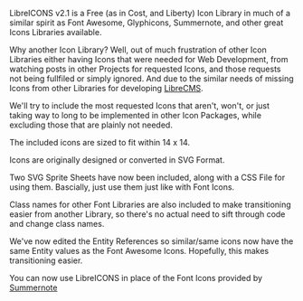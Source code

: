 LibreICONS v2.1 is a Free (as in Cost, and Liberty) Icon Library in much of a similar spirit as Font Awesome, Glyphicons, Summernote, and other great Icons Libraries available.

Why another Icon Library? Well, out of much frustration of other Icon Libraries either having Icons that were needed for Web Development, from watching posts in other Projects for requested Icons, and those requests not being fullfiled or simply ignored. And due to the similar needs of missing Icons from other Libraries for developing [LibreCMS](https://github.com/StudioJunkyard/LibreCMS).

We'll try to include the most requested Icons that aren't, won't, or just taking way to long to be implemented in other Icon Packages, while excluding those that are plainly not needed.

The included icons are sized to fit within 14 x 14.

Icons are originally designed or converted in SVG Format.

Two SVG Sprite Sheets have now been included, along with a CSS File for using them. Bascially, just use them just like with Font Icons.

Class names for other Font Libraries are also included to make transitioning easier from another Library, so there's no actual need to sift through code and change class names.

We've now edited the Entity References so similar/same icons now have the same Entity values as the Font Awesome Icons. Hopefully, this makes transitioning easier.

You can now use LibreICONS in place of the Font Icons provided by [Summernote](https://github.com/summernote/summernote)
